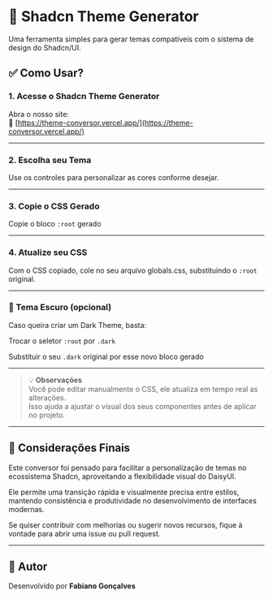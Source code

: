 # 🎨 Shadcn Theme Generator

Uma ferramenta simples para gerar temas compatíveis com o sistema de design do Shadcn/UI.

## ✅ Como Usar?

### 1. Acesse o Shadcn Theme Generator

Abra o nosso site:  
🔗 [https://theme-conversor.vercel.app/](https://theme-conversor.vercel.app/)

---

### 2. Escolha seu Tema

Use os controles para personalizar as cores conforme desejar.

---

### 3. Copie o CSS Gerado

Copie o bloco `:root` gerado

---

### 4. Atualize seu CSS

Com o CSS copiado, cole no seu arquivo globals.css, substituindo o `:root` original.

---

### 🌙 Tema Escuro (opcional)
Caso queira criar um Dark Theme, basta:

Trocar o seletor `:root` por `.dark`

Substituir o seu `.dark` original por esse novo bloco gerado

---

> 💡 **Observações**  
> Você pode editar manualmente o CSS, ele atualiza em tempo real as alterações.  
> Isso ajuda a ajustar o visual dos seus componentes antes de aplicar no projeto.

---

## 📝 Considerações Finais

Este conversor foi pensado para facilitar a personalização de temas no ecossistema Shadcn, aproveitando a flexibilidade visual do DaisyUI.

Ele permite uma transição rápida e visualmente precisa entre estilos, mantendo consistência e produtividade no desenvolvimento de interfaces modernas.

Se quiser contribuir com melhorias ou sugerir novos recursos, fique à vontade para abrir uma issue ou pull request.


---

## 👤 Autor

Desenvolvido por **Fabiano Gonçalves**  
